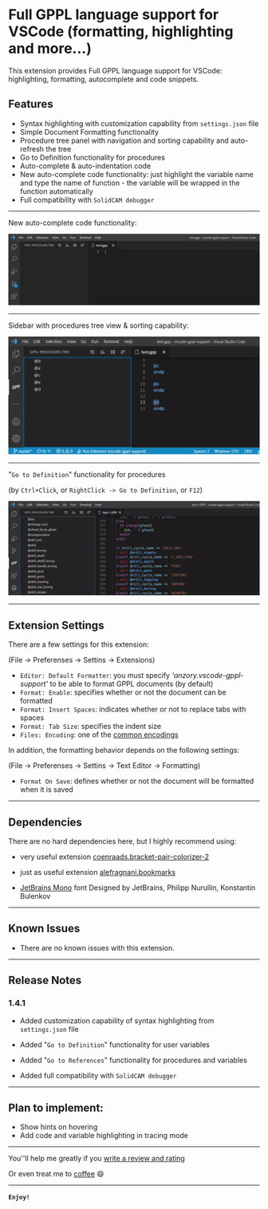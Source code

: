 # Full GPPL language support for VSCode (formatting, highlighting and more...)

This extension provides Full GPPL language support for VSCode: highlighting, formatting, autocomplete and code snippets.

## Features

- Syntax highlighting with customization capability from `settings.json` file
- Simple Document Formatting functionality
- Procedure tree panel with navigation and sorting capability and auto-refresh the tree
- Go to Definition functionality for procedures
- Auto-complete & auto-indentation code
- New auto-complete code functionality: just highlight the variable name and type the name of function - the variable will be wrapped in the function automatically
- Full compatibility with `SolidCAM debugger`

---

New auto-complete code functionality:

![New auto-complete code functionality](https://github.com/anzory/vscode-gppl-support/blob/master/images/screens/auto-complete-functionality.gif?raw=true)

---

Sidebar with procedures tree view & sorting capability:

![Sidebar with procedure tree view](https://github.com/anzory/vscode-gppl-support/blob/master/images/screens/tree-sort.gif?raw=true)

---

"`Go to Definition`" functionality for procedures

(by `Ctrl+Click`, or `RightClick -> Go to Definition`, or `F12`)

![Go to Definition](https://github.com/anzory/vscode-gppl-support/blob/master/images/screens/goto-definition.gif?raw=true)

---

## Extension Settings

There are a few settings for this extension:

(File -> Preferenses -> Settins -> Extensions)

- `Editor: Default Formatter`: you must specify _'anzory.vscode-gppl-support'_ to be able to format GPPL documents (by default)
- `Format: Enable`: specifies whether or not the document can be formatted
- `Format: Insert Spaces`: indicates whether or not to replace tabs with spaces
- `Format: Tab Size`: specifies the indent size
- `Files: Encoding`: one of the [common encodings](https://en.wikipedia.org/wiki/Character_encoding#Common_character_encodings)

In addition, the formatting behavior depends on the following settings:

(File -> Preferenses -> Settins -> Text Editor -> Formatting)

- `Format On Save`: defines whether or not the document will be formatted when it is saved

---

## Dependencies

There are no hard dependencies here, but I highly recommend using:

- very useful extension [coenraads.bracket-pair-colorizer-2](https://marketplace.visualstudio.com/items?itemName=CoenraadS.bracket-pair-colorizer-2)

- just as useful extension [alefragnani.bookmarks](https://marketplace.visualstudio.com/items?itemName=alefragnani.bookmarks)

- [JetBrains Mono](https://fonts.google.com/specimen/JetBrains+Mono?preview.text_type=custom) font Designed by JetBrains, Philipp Nurullin, Konstantin Bulenkov

---

## Known Issues

- There are no known issues with this extension.

---

## Release Notes

### 1.4.1

- Added customization capability of syntax highlighting from `settings.json` file

- Added "`Go to Definition`" functionality for user variables

- Added "`Go to References`" functionality for procedures and variables

- Added full compatibility with `SolidCAM debugger`

---

## Plan to implement:

- Show hints on hovering
- Add code and variable highlighting in tracing mode

---

You''ll help me greatly if you [write a review and rating](https://marketplace.visualstudio.com/items?itemName=anzory.vscode-gppl-support&ssr=false#review-details)

Or even treat me to [coffee](https://paypal.me/anzory?locale.x=en_EN)
😄

---

**`Enjoy!`**
